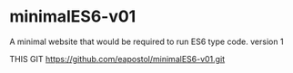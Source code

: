 # minimalES6-v01
A minimal website that would be required to run ES6 type code. version 1

THIS GIT
https://github.com/eapostol/minimalES6-v01.git


